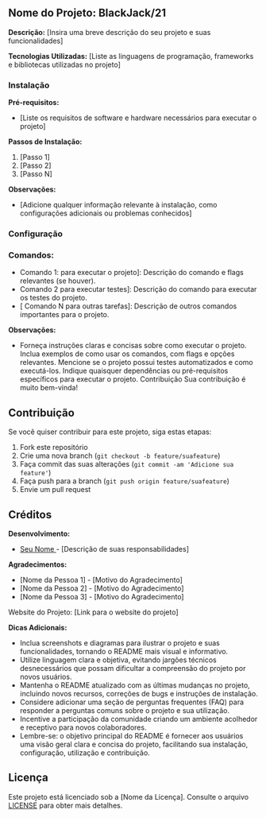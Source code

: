 
## Nome do Projeto: BlackJack/21

**Descrição:** [Insira uma breve descrição do seu projeto e suas funcionalidades]

**Tecnologias Utilizadas:** [Liste as linguagens de programação, frameworks e bibliotecas utilizadas no projeto]

### Instalação

**Pré-requisitos:**

* [Liste os requisitos de software e hardware necessários para executar o projeto]

**Passos de Instalação:**

1. [Passo 1]
2. [Passo 2]
3. [Passo N]

**Observações:**

* [Adicione qualquer informação relevante à instalação, como configurações adicionais ou problemas conhecidos]

### Configuração

### Comandos:
*  Comando 1:  para executar o projeto]: Descrição do comando e flags relevantes (se houver).
* Comando 2 para executar testes]: Descrição do comando para executar os testes do projeto.
* [ Comando N para outras tarefas]: Descrição de outros comandos importantes para o projeto.

**Observações:** 
* Forneça instruções claras e concisas sobre como executar o projeto.
Inclua exemplos de como usar os comandos, com flags e opções relevantes.
Mencione se o projeto possui testes automatizados e como executá-los.
Indique quaisquer dependências ou pré-requisitos específicos para executar o projeto.
Contribuição
Sua contribuição é muito bem-vinda!


## Contribuição

Se você quiser contribuir para este projeto, siga estas etapas:

1. Fork este repositório
2. Crie uma nova branch (`git checkout -b feature/suafeature`)
3. Faça commit das suas alterações (`git commit -am 'Adicione sua feature'`)
4. Faça push para a branch (`git push origin feature/suafeature`)
5. Envie um pull request


## Créditos

**Desenvolvimento:**

* [Seu Nome ](https://linkdoproseuportfolio.com) - [Descrição de suas responsabilidades]

**Agradecimentos:**

* [Nome da Pessoa 1] - [Motivo do Agradecimento]
* [Nome da Pessoa 2] - [Motivo do Agradecimento]
* [Nome da Pessoa 3] - [Motivo do Agradecimento]

Website do Projeto: [Link para o website do projeto]


**Dicas Adicionais:**
* Inclua screenshots e diagramas para ilustrar o projeto e suas funcionalidades, tornando o README mais visual e informativo.
* Utilize linguagem clara e objetiva, evitando jargões técnicos desnecessários que possam dificultar a compreensão do projeto por novos usuários.
* Mantenha o README atualizado com as últimas mudanças no projeto, incluindo novos recursos, correções de bugs e instruções de instalação.
* Considere adicionar uma seção de perguntas frequentes (FAQ) para responder a perguntas comuns sobre o projeto e sua utilização.
* Incentive a participação da comunidade criando um ambiente acolhedor e receptivo para novos colaboradores.
* Lembre-se: o objetivo principal do README é fornecer aos usuários uma visão geral clara e concisa do projeto, facilitando sua instalação, configuração, utilização e contribuição.

## Licença

Este projeto está licenciado sob a [Nome da Licença]. Consulte o arquivo [LICENSE](LICENSE) para obter mais detalhes.